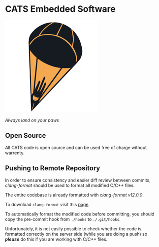# CATS Embedded Software

<img src="https://github.com/catsystems/cats-docs/blob/main/logo/PNG/logo_with_smile.png" alt = "CATS Logo" width="300" height="300">

*Always land on your paws*

## Open Source
All CATS code is open source and can be used free of charge without warrenty. 

## Pushing to Remote Repository

In order to ensure consistency and easier diff review between commits,
*clang-format* should be used to format all modified C/C++ files. 

The entire codebase is already formatted with *clang-format v12.0.0*.

To download `clang-format` visit this [page](https://releases.llvm.org/download.html).

To automatically format the modified code before committing, you should
copy the pre-commit hook from `./hooks` to `./.git/hooks`.

Unfortunately, it is not easily possible to check whether the code is
formatted correctly on the server side (while you are doing a push) so
_**please**_ do this if you are working with C/C++ files. 


